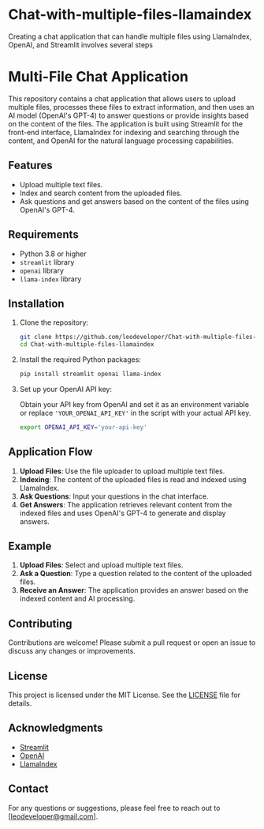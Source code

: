 # Chat-with-multiple-files-llamaindex
Creating a chat application that can handle multiple files using LlamaIndex, OpenAI, and Streamlit involves several steps

# Multi-File Chat Application

This repository contains a chat application that allows users to upload multiple files, processes these files to extract information, and then uses an AI model (OpenAI's GPT-4) to answer questions or provide insights based on the content of the files. The application is built using Streamlit for the front-end interface, LlamaIndex for indexing and searching through the content, and OpenAI for the natural language processing capabilities.

## Features

- Upload multiple text files.
- Index and search content from the uploaded files.
- Ask questions and get answers based on the content of the files using OpenAI's GPT-4.

## Requirements

- Python 3.8 or higher
- `streamlit` library
- `openai` library
- `llama-index` library

## Installation

1. Clone the repository:

    ```bash
    git clone https://github.com/leodeveloper/Chat-with-multiple-files-llamaindex
    cd Chat-with-multiple-files-llamaindex
    ```

2. Install the required Python packages:

    ```bash
    pip install streamlit openai llama-index
    ```

3. Set up your OpenAI API key:

    Obtain your API key from OpenAI and set it as an environment variable or replace `'YOUR_OPENAI_API_KEY'` in the script with your actual API key.

    ```bash
    export OPENAI_API_KEY='your-api-key'
    ```



## Application Flow

1. **Upload Files**: Use the file uploader to upload multiple text files.
2. **Indexing**: The content of the uploaded files is read and indexed using LlamaIndex.
3. **Ask Questions**: Input your questions in the chat interface.
4. **Get Answers**: The application retrieves relevant content from the indexed files and uses OpenAI's GPT-4 to generate and display answers.

## Example

1. **Upload Files**: Select and upload multiple text files.
2. **Ask a Question**: Type a question related to the content of the uploaded files.
3. **Receive an Answer**: The application provides an answer based on the indexed content and AI processing.

## Contributing

Contributions are welcome! Please submit a pull request or open an issue to discuss any changes or improvements.

## License

This project is licensed under the MIT License. See the [LICENSE](LICENSE) file for details.

## Acknowledgments

- [Streamlit](https://streamlit.io/)
- [OpenAI](https://www.openai.com/)
- [LlamaIndex](https://github.com/leodeveloper/Chat-with-multiple-files-llamaindex)

## Contact

For any questions or suggestions, please feel free to reach out to [leodeveloper@gmail.com].

